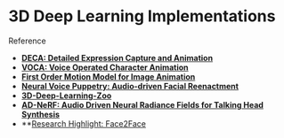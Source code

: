 # 3D Deep Learning Implementations

Reference

* **[DECA: Detailed Expression Capture and Animation](https://github.com/YadiraF/DECA)**
* **[VOCA: Voice Operated Character Animation](https://github.com/TimoBolkart/voca)**
* **[First Order Motion Model for Image Animation](https://github.com/AliaksandrSiarohin/first-order-model)**
* **[Neural Voice Puppetry: Audio-driven Facial Reenactment](https://justusthies.github.io/posts/neural-voice-puppetry/)**
* **[3D-Deep-Learning-Zoo](https://github.com/Qingcsai/awesome-3D-Deep-Learning)**
* **[AD-NeRF: Audio Driven Neural Radiance Fields for Talking Head Synthesis](https://arxiv.org/pdf/2103.11078v1.pdf)**
* **[Research Highlight: Face2Face](https://justusthies.github.io/posts/acm-research-highlight/)


